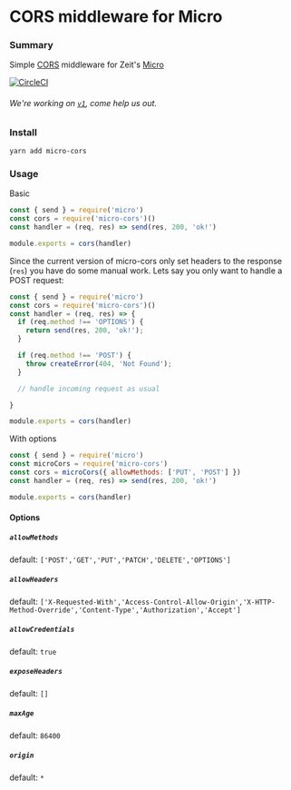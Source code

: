 # CORS middleware for Micro

### Summary

Simple [CORS](https://developer.mozilla.org/en-US/docs/Web/HTTP/Access_control_CORS) middleware for Zeit's [Micro](https://github.com/zeit/micro)

[![CircleCI](https://circleci.com/gh/possibilities/micro-cors.svg?style=svg)](https://circleci.com/gh/possibilities/micro-cors)

###### We're working on [`v1`](https://github.com/possibilities/micro-cors/issues/51), come help us out.

### Install

```
yarn add micro-cors
```

### Usage

Basic

```js
const { send } = require('micro')
const cors = require('micro-cors')()
const handler = (req, res) => send(res, 200, 'ok!')

module.exports = cors(handler)
```

Since the current version of micro-cors only set headers to the response (`res`) you have do some manual work. Lets say you only want to handle a POST request:

```js
const { send } = require('micro')
const cors = require('micro-cors')()
const handler = (req, res) => {
  if (req.method !== 'OPTIONS') {
    return send(res, 200, 'ok!');
  }

  if (req.method !== 'POST') {
    throw createError(404, 'Not Found');
  }

  // handle incoming request as usual

}

module.exports = cors(handler)
```

With options

```js
const { send } = require('micro')
const microCors = require('micro-cors')
const cors = microCors({ allowMethods: ['PUT', 'POST'] })
const handler = (req, res) => send(res, 200, 'ok!')

module.exports = cors(handler)
```

#### Options

##### `allowMethods`

default: `['POST','GET','PUT','PATCH','DELETE','OPTIONS']`

##### `allowHeaders`

default: `['X-Requested-With','Access-Control-Allow-Origin','X-HTTP-Method-Override','Content-Type','Authorization','Accept']`

##### `allowCredentials`

default: `true`

##### `exposeHeaders`

default: `[]`

##### `maxAge`

default: `86400`

##### `origin`

default: `*`
